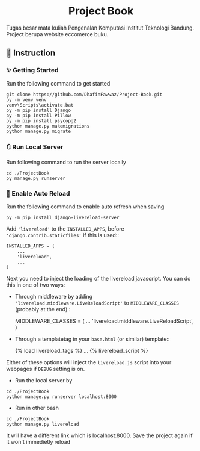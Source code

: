 <h1 align="center">Project Book</h1>

Tugas besar mata kuliah Pengenalan Komputasi Institut Teknologi Bandung. Project berupa website eccomerce buku.


## 📖 Instruction
### ✨ Getting Started

Run the following command to get started
```
git clone https://github.com/DhafinFawwaz/Project-Book.git
py -m venv venv
venv\Scripts\activate.bat
py -m pip install Django
py -m pip install Pillow
py -m pip install psycopg2
python manage.py makemigrations
python manage.py migrate
```

### 🔃 Run Local Server
Run following command to run the server locally
```
cd ./ProjectBook
py manage.py runserver
```

### 🤖 Enable Auto Reload
Run the following command to enable auto refresh when saving
```
py -m pip install django-livereload-server
```
Add ``'livereload'`` to the ``INSTALLED_APPS``, before ``'django.contrib.staticfiles'`` if this is used::

    INSTALLED_APPS = (
        ...
        'livereload',
        ...
    )

Next you need to inject the loading of the livereload javascript. You can do this in one of two ways:

* Through middleware by adding  ``'livereload.middleware.LiveReloadScript'`` to ``MIDDLEWARE_CLASSES`` (probably at the end)::

    MIDDLEWARE_CLASSES = (
        ...
        'livereload.middleware.LiveReloadScript',
    )

* Through a templatetag in your ``base.html`` (or similar) template::

    {% load livereload_tags %}
    ...
    {% livereload_script %}
    </head>

Either of these options will inject the ``livereload.js`` script into your webpages if ``DEBUG`` setting is on.

* Run the local server by
```
cd ./ProjectBook
python manage.py runserver localhost:8000
```
* Run in other bash
```
cd ./ProjectBook
python manage.py livereload
```
It will have a different link which is localhost:8000. Save the project again if it won't immedietly reload
